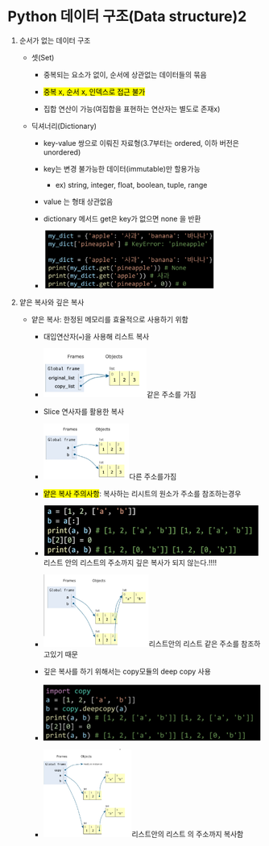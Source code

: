 # Python 데이터 구조(Data structure)2

1. 순서가 없는 데이터 구조
   
   - 셋(Set)
     
     - 중복되는 요소가 없이, 순서에 상관없는 데이터들의 묶음
     
     - <mark>중복 x, 순서 x, 인덱스로 접근 불가</mark>
     
     - 집합 연산이 가능(여집합을 표현하는 연산자는 별도로 존재x)
   
   - 딕셔너리(Dictionary)
     
     - key-value 쌍으로 이뤄진 자료형(3.7부터는 ordered, 이하 버전은 unordered)
     
     - key는 변경 불가능한 데이터(immutable)만 할용가능
       
       - ex) string, integer, float, boolean, tuple, range
     
     - value 는 형태 상관없음
     
     - dictionary 메서드 get은 key가 없으면 none 을 반환
     
     - <img src="python_230126_assets/2023-01-26-09-39-43-image.png" title="" alt="" width="338">
       
       

2. 얕은 복사와 깊은 복사
   
   - 얕은 복사: 한정된 메모리를 효율적으로 사용하기 위함
     
     - 대입연산자(`=`)을 사용해 리스트 복사 
     
     - <img src="python_230126_assets/2023-01-26-10-52-22-image.png" title="" alt="" width="205">같은 주소를 가짐
     
     - Slice 연사자를 활용한 복사
     
     - <img title="" src="python_230126_assets/2023-01-26-10-53-25-image.png" alt="" width="170">다른 주소를가짐
     
     - <mark>얕은 복사 주의사항</mark>: 복사하는 리시트의 원소가 주소를 참조하는경우
     
     - ![](python_230126_assets/2023-01-26-10-54-20-image.png)리스트 안의 리스트의 주소까지 깊은 복사가 되지 않는다.!!!!
     
     - <img src="python_230126_assets/2023-01-26-10-55-14-image.png" title="" alt="" width="209">리스트안의 리스트 같은 주소를 참조하고있기 때문
     
     - 깊은 복사를 하기 위해서는 copy모듈의 deep copy 사용
     
     - ![](python_230126_assets/2023-01-26-10-56-17-image.png)
     
     - <img src="python_230126_assets/2023-01-26-10-56-32-image.png" title="" alt="" width="175">리스트안의 리스트 의 주소까지 복사함


